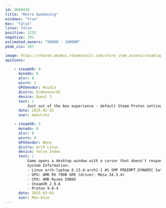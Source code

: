 ```yaml
---
id: 2669410
title: "Metro Awakening"
windows: "true"
mac: "false"
linux: false
positive: 1232
negative: 391
estimated_owners: "50000 - 100000"
peak_ccu: 107

image: https://shared.akamai.steamstatic.com/store_item_assets/steam/apps/2669410/header.jpg?t=1732789594
opinions:

    - steamVR: 0
      monado: 0
      alvr: 0
      wivrn: 1
      GPUVendor: Nvidia
      distro: EndeavourOS
      device: Quest 3
      text: |
          Just out of the box experience - default Steam Proton settings, no meddling. Game just run on my 4080, 470 drivers, Wayland, KDE Plasma DE.
      date: 2025-02-25
      user: makulski

    - steamVR: 5
      monado: 0
      alvr: 0
      wivrn: 0
      GPUVendor: None
      distro: Arch Linux
      device: Valve Index
      text: |
          Game opens a desktop window with a cursor that doesn't respond to mouse movement or controller movement, nothing shows up in the headset.
          System Information:
          - Linux arch-laptop 6.13.4-arch1-1 #1 SMP PREEMPT_DYNAMIC Sat, 22 Feb 2025 00:37:05 +0000 x86_64 GNU/Linux
          - GPU: AMD RX 7900 GRE (driver: Mesa 24.3.4)
          - CPU: AMD Ryzen 5900X
          - SteamVR 2.9.6
          - Proton 9.0-4
      date: 2025-03-02
      user: Mon-Ouie
---
```

